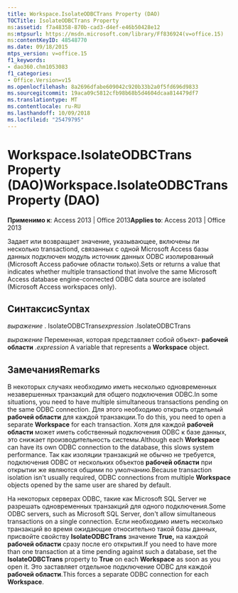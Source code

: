 ```yaml
---
title: Workspace.IsolateODBCTrans Property (DAO)
TOCTitle: IsolateODBCTrans Property
ms:assetid: f7a48358-870b-cad3-d4ef-e46b50428e12
ms:mtpsurl: https://msdn.microsoft.com/library/Ff836924(v=office.15)
ms:contentKeyID: 48548770
ms.date: 09/18/2015
mtps_version: v=office.15
f1_keywords:
- dao360.chm1053083
f1_categories:
- Office.Version=v15
ms.openlocfilehash: 8a2696dfabe609042c920b33b2a0f5fd696d9833
ms.sourcegitcommit: 19aca09c5812cfb98b68b5d4604dcaa814479df7
ms.translationtype: MT
ms.contentlocale: ru-RU
ms.lasthandoff: 10/09/2018
ms.locfileid: "25479795"
---
```

# <a name="workspaceisolateodbctrans-property-dao"></a><span data-ttu-id="286ec-102">Workspace.IsolateODBCTrans Property (DAO)</span><span class="sxs-lookup"><span data-stu-id="286ec-102">Workspace.IsolateODBCTrans Property (DAO)</span></span>


<span data-ttu-id="286ec-103">**Применимо к**: Access 2013 | Office 2013</span><span class="sxs-lookup"><span data-stu-id="286ec-103">**Applies to**: Access 2013 | Office 2013</span></span>

<span data-ttu-id="286ec-104">Задает или возвращает значение, указывающее, включены ли несколько transactiond, связанных с одной Microsoft Access базы данных подключен модуль источник данных ODBC изолированный (Microsoft Access рабочие области только).</span><span class="sxs-lookup"><span data-stu-id="286ec-104">Sets or returns a value that indicates whether multiple transactiond that involve the same Microsoft Access database engine-connected ODBC data source are isolated (Microsoft Access workspaces only).</span></span>

## <a name="syntax"></a><span data-ttu-id="286ec-105">Синтаксис</span><span class="sxs-lookup"><span data-stu-id="286ec-105">Syntax</span></span>

<span data-ttu-id="286ec-106">*выражение* . IsolateODBCTrans</span><span class="sxs-lookup"><span data-stu-id="286ec-106">*expression* .IsolateODBCTrans</span></span>

<span data-ttu-id="286ec-107">*выражение* Переменная, которая представляет собой объект- **рабочей области** .</span><span class="sxs-lookup"><span data-stu-id="286ec-107">*expression* A variable that represents a **Workspace** object.</span></span>

## <a name="remarks"></a><span data-ttu-id="286ec-108">Замечания</span><span class="sxs-lookup"><span data-stu-id="286ec-108">Remarks</span></span>

<span data-ttu-id="286ec-109">В некоторых случаях необходимо иметь несколько одновременных незавершенных транзакций для общего подключения ODBC.</span><span class="sxs-lookup"><span data-stu-id="286ec-109">In some situations, you need to have multiple simultaneous transactions pending on the same ODBC connection.</span></span> <span data-ttu-id="286ec-110">Для этого необходимо открыть отдельный **рабочей области** для каждой транзакции.</span><span class="sxs-lookup"><span data-stu-id="286ec-110">To do this, you need to open a separate **Workspace** for each transaction.</span></span> <span data-ttu-id="286ec-111">Хотя для каждой **рабочей области** может иметь собственный подключения ODBC к базе данных, это снижает производительность системы.</span><span class="sxs-lookup"><span data-stu-id="286ec-111">Although each **Workspace** can have its own ODBC connection to the database, this slows system performance.</span></span> <span data-ttu-id="286ec-112">Так как изоляции транзакций не обычно не требуется, подключения ODBC от нескольких объектов **рабочей области** при открытии же являются общими по умолчанию.</span><span class="sxs-lookup"><span data-stu-id="286ec-112">Because transaction isolation isn't usually required, ODBC connections from multiple **Workspace** objects opened by the same user are shared by default.</span></span>

<span data-ttu-id="286ec-113">На некоторых серверах ODBC, такие как Microsoft SQL Server не разрешать одновременных транзакций для одного подключения.</span><span class="sxs-lookup"><span data-stu-id="286ec-113">Some ODBC servers, such as Microsoft SQL Server, don't allow simultaneous transactions on a single connection.</span></span> <span data-ttu-id="286ec-114">Если необходимо иметь несколько транзакций во время ожидающие относительно такой базы данных, присвойте свойству **IsolateODBCTrans** значение **True,** на каждой **рабочей области** сразу после его открытия.</span><span class="sxs-lookup"><span data-stu-id="286ec-114">If you need to have more than one transaction at a time pending against such a database, set the **IsolateODBCTrans** property to **True** on each **Workspace** as soon as you open it.</span></span> <span data-ttu-id="286ec-115">Это заставляет отдельное подключение ODBC для каждой **рабочей области**.</span><span class="sxs-lookup"><span data-stu-id="286ec-115">This forces a separate ODBC connection for each **Workspace**.</span></span>

